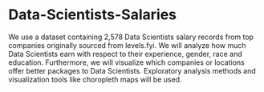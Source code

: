 # Data-Scientists-Salaries
We use a dataset containing 2,578 Data Scientists salary records from top companies originally sourced from levels.fyi. We will analyze how much Data Scientists earn with respect to their experience, gender, race and education. Furthermore, we will visualize which companies or locations offer better packages to Data Scientists. Exploratory analysis methods and visualization tools like choropleth maps will be used.
